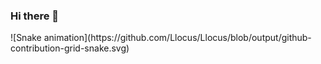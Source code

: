 ### Hi there 👋

<div>
   ![Snake animation](https://github.com/Llocus/Llocus/blob/output/github-contribution-grid-snake.svg)
</div>

